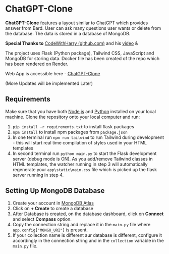 # ChatGPT-Clone

**ChatGPT-Clone** features a layout similar to ChatGPT which provides answer from Bard. User can ask many questions user wants or delete from the database. The data is stored in a database of MongoDB.

**Special Thanks to** [CodeWithHarry (github.com)](https://github.com/CodeWithHarry) and his [video](https://www.youtube.com/watch?v=OAr6AIvH9VY) &

The project uses Flask (Python package), Tailwind CSS, JavaScript and MongoDB for storing data. Docker file has been created of the repo which has been rendered on Render.

Web App is accessible here - [ChatGPT-Clone](https://chatgpt-clone-8vc8.onrender.com//)

(More Updates will be implemented Later)

## Requirements

Make sure that you have both [Node.js](https://nodejs.org/) and [Python](https://www.python.org/) installed on your local machine.
Clone the repository onto your local computer and run:

1. `pip install -r requirements.txt` to install flask packages
2. `npm install` to install npm packages from `package.json`
3. In one terminal run `npm run tailwind` to run Tailwind during development - this will start real time compilation of styles used in your HTML templates
4. In second terminal run `python main.py` to start the Flask development server (debug mode is ON). As you add/remove Tailwind classes in HTML templates, the watcher running in step 3 will automatically regenerate your `app\static\main.css` file which is picked up the flask server running in step 4.

## Setting Up MongoDB Database

1. Create your account in [MongoDB Atlas](https://www.mongodb.com/atlas/database)
2. Click on **+ Create** to create a database
3. After Database is created, on the database dashboard, click on **Connect** and select **Compass** option.
4. Copy the connection string and replace it in the `main.py` file where `app.config["MONGO_URI"]` is present.
5. If your collection name is different aur database is different, configure it accordingly in the connection string and in the `collection` variable in the `main.py` file.
